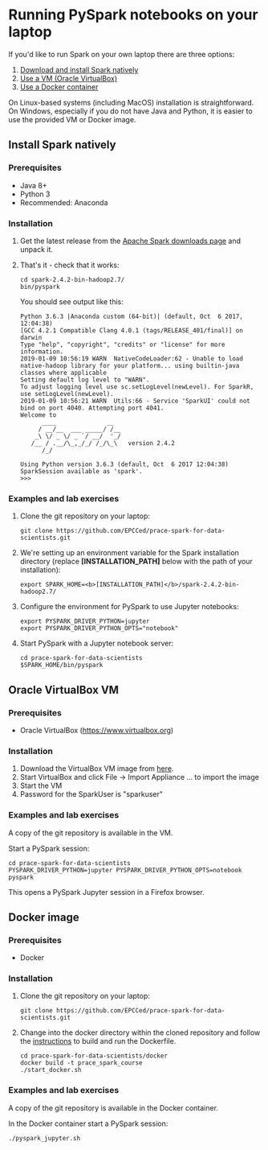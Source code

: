 # Running PySpark notebooks on your laptop

If you'd like to run Spark on your own laptop there are three options:

1. [Download and install Spark natively](#install-spark-natively)
1. [Use a VM (Oracle VirtualBox)](#oracle-virtualbox-vm)
1. [Use a Docker container](#docker-image)

On Linux-based systems (including MacOS) installation is straightforward.
On Windows, especially if you do not have Java and Python, it is easier to use the provided VM or Docker image.

## Install Spark natively

### Prerequisites

* Java 8+
* Python 3
* Recommended: Anaconda

### Installation

1. Get the latest release from the [Apache Spark downloads page](https://spark.apache.org/downloads.html) and unpack it.
1. That's it - check that it works:
      ```
      cd spark-2.4.2-bin-hadoop2.7/
      bin/pyspark
      ```

      You should see output like this:

      ```
      Python 3.6.3 |Anaconda custom (64-bit)| (default, Oct  6 2017, 12:04:38) 
      [GCC 4.2.1 Compatible Clang 4.0.1 (tags/RELEASE_401/final)] on darwin
      Type "help", "copyright", "credits" or "license" for more information.
      2019-01-09 10:56:19 WARN  NativeCodeLoader:62 - Unable to load native-hadoop library for your platform... using builtin-java classes where applicable
      Setting default log level to "WARN".
      To adjust logging level use sc.setLogLevel(newLevel). For SparkR, use setLogLevel(newLevel).
      2019-01-09 10:56:21 WARN  Utils:66 - Service 'SparkUI' could not bind on port 4040. Attempting port 4041.
      Welcome to
            ____              __
           / __/__  ___ _____/ /__
          _\ \/ _ \/ _ `/ __/  '_/
         /__ / .__/\_,_/_/ /_/\_\   version 2.4.2
            /_/

      Using Python version 3.6.3 (default, Oct  6 2017 12:04:38)
      SparkSession available as 'spark'.
      >>> 
      ```

### Examples and lab exercises

1. Clone the git repository on your laptop:
      ```
      git clone https://github.com/EPCCed/prace-spark-for-data-scientists.git
      ```
1. We're setting up an environment variable for the Spark installation directory
(replace **[INSTALLATION_PATH]** below with the path of your installation):
      ```
      export SPARK_HOME=<b>[INSTALLATION_PATH]</b>/spark-2.4.2-bin-hadoop2.7/
      ```
1. Configure the environment for PySpark to use Jupyter notebooks:
      ```
      export PYSPARK_DRIVER_PYTHON=jupyter
      export PYSPARK_DRIVER_PYTHON_OPTS="notebook"
      ```
1. Start PySpark with a Jupyter notebook server:
      ```
      cd prace-spark-for-data-scientists
      $SPARK_HOME/bin/pyspark
      ```

## Oracle VirtualBox VM

### Prerequisites

* Oracle VirtualBox (https://www.virtualbox.org)

### Installation

1. Download the VirtualBox VM image from [here](https://drive.google.com/open?id=1OHlNE8GAF8io2BMfRjAWQlZBogRil7JQ).
1. Start VirtualBox and click File -> Import Appliance ... to import the image
1. Start the VM
1. Password for the SparkUser is "sparkuser"

### Examples and lab exercises

A copy of the git repository is available in the VM.

Start a PySpark session:

```
cd prace-spark-for-data-scientists
PYSPARK_DRIVER_PYTHON=jupyter PYSPARK_DRIVER_PYTHON_OPTS=notebook pyspark
```

This opens a PySpark Jupyter session in a Firefox browser.

## Docker image

### Prerequisites

* Docker

### Installation

1. Clone the git repository on your laptop:
      ```
      git clone https://github.com/EPCCed/prace-spark-for-data-scientists.git
      ```
1. Change into the docker directory within the cloned repository and follow the [instructions](docker/) to build and run the Dockerfile.
      ```
      cd prace-spark-for-data-scientists/docker
      docker build -t prace_spark_course
      ./start_docker.sh
      ```

### Examples and lab exercises

A copy of the git repository is available in the Docker container.

In the Docker container start a PySpark session:

```
./pyspark_jupyter.sh
```
